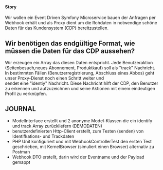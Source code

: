 #### Story
Wir wollen ein Event Driven Symfony Microservice bauen der Anfragen per Webhook erhält und als Proxy dient um die Rohdaten
in notwendige schöne Daten für das Kundensystem (CDP) bereitzustellen.

## Wir benötigen das endgültige Format, wie müssen die Daten für das CDP aussehen?

   Wir erzeugen ein Array das diesen Daten entspricht. Jede Benutzeraktion (Seitenbesuch,neues Abonnement, Produktkauf) soll
   als "track" Nachricht. In bestimmten Fällen (Benutzerregistrierung, Abschluss eines Abbos) geht unser Proxy-Dienst noch einen Schritt weiter und   
   sendet eine "identiy" Nachricht.  Diese Nachricht hilft der CDP, den Benutzer zu erkennen und aufzuzeichnen und seine Aktionen mit einem 
   eindeutigen Profil zu verknüpfen.


## JOURNAL
- ModelInterface erstellt und 2 anonyme Model-Klassen die ein identify und track Array zurückliefern (DEMODATEN)
- benutzerdefinierten Http-Client erstellt, zum Testen (senden) von Identifkations- und Trackdaten
- PHP Unit konfiguriert und mit WebhookControllerTest den ersten Test geschrieben, mit KernelBrowser (simuliert einen Browser) alternativ zu Postman
- Webhook DTO erstellt, darin wird der Eventname und der Payload gemappt